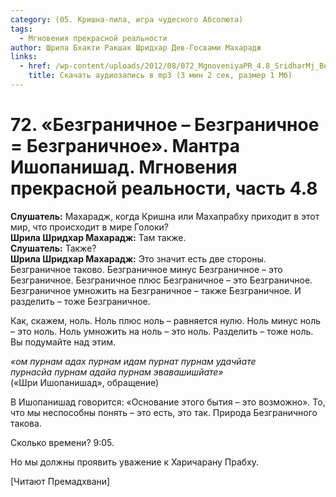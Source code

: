 ```yaml
---
category: (05. Кришна-лила, игра чудесного Абсолюта)
tags:
  - Мгновения прекрасной реальности
author: Шрила Бхакти Ракшак Шридхар Дев-Госвами Махарадж
links:
  - href: /wp-content/uploads/2012/08/072_MgnoveniyaPR_4.8_SridharMj_Bezgranichnye_-_Bezgranichnoe_ravno_Bezgranichnoe_Mantra_Ishopanishad.mp3
    title: Скачать аудиозапись в mp3 (3 мин 2 сек, размер 1 Мб)
---
```


# 72. «Безграничное – Безграничное = Безграничное». Мантра Ишопанишад. Мгновения прекрасной реальности, часть 4.8

**Слушатель:** Махарадж, когда Кришна или Махапрабху приходит в этот мир, что происходит в мире Голоки?\
**Шрила Шридхар Махарадж:** Там также.\
**Слушатель:** Также?\
**Шрила Шридхар Махарадж:** Это значит есть две стороны. Безграничное таково. Безграничное минус Безграничное – это Безграничное. Безграничное плюс Безграничное – это Безграничное. Безграничное умножить на Безграничное – также Безграничное. И разделить – тоже Безграничное.

Как, скажем, ноль. Ноль плюс ноль – равняется нулю. Ноль минус ноль – это ноль. Ноль умножить на ноль – это ноль. Разделить – тоже ноль. Вы подумайте над этим.

*«ом пурнам адах пурнам идам пурнат пурнам удачйате*\
*пурнасйа пурнам адайа пурнам эвавашишйате»*\
(«Шри Ишопанишад», обращение)

В Ишопанишад говорится: «Основание этого бытия – это возможно». То, что мы неспособны понять – это есть, это так. Природа Безграничного такова.

Сколько времени? 9:05.

Но мы должны проявить уважение к Харичарану Прабху.

[Читают Премадхвани]

